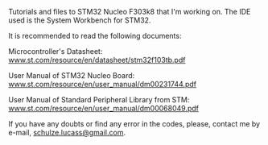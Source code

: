 Tutorials and files to STM32 Nucleo F303k8 that I'm working on. The IDE used is the System Workbench for STM32.

It is recommended to read the following documents:

Microcontroller's Datasheet:
www.st.com/resource/en/datasheet/stm32f103tb.pdf

User Manual of STM32 Nucleo Board:
www.st.com/resource/en/user_manual/dm00231744.pdf

User Manual of Standard Peripheral Library from STM:
www.st.com/resource/en/user_manual/dm00068049.pdf


If you have any doubts or find any error in the codes, please, contact me by e-mail, schulze.lucass@gmail.com.
